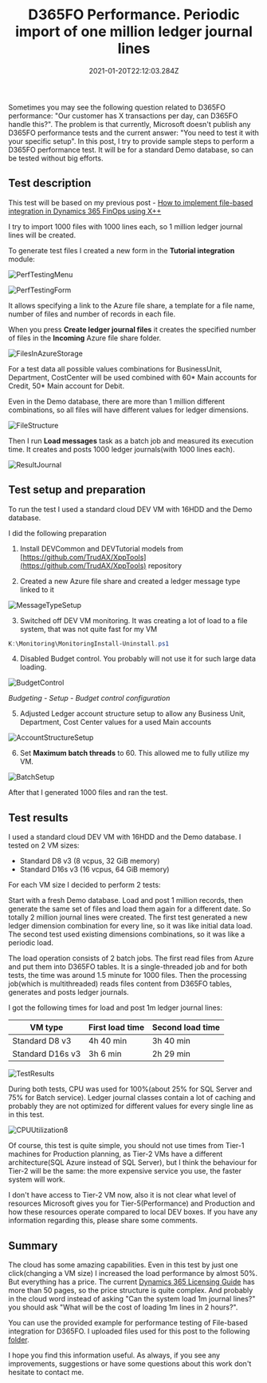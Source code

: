 ﻿---
title: "D365FO Performance. Periodic import of one million ledger journal lines"
date: "2021-01-20T22:12:03.284Z"
tags: ["XppDEVTutorial", "Integration", "Performance"]
path: "/xpptools-fileintegledgerperf"
featuredImage: "./logo.png"
excerpt: "The blog post describes sample steps to perform performance testing for file-based integration in D365FO using X++"
---

Sometimes you may see the following question related to D365FO performance: "Our customer has X transactions per day, can D365FO handle this?". The problem is that currently, Microsoft doesn't publish any D365FO performance tests and the current answer: "You need to test it with your specific setup". In this post, I try to provide sample steps to perform a D365FO performance test. It will be for a standard Demo database, so can be tested without big efforts.

## Test description

This test will be based on my previous post - [How to implement file-based integration in Dynamics 365 FinOps using X++](https://denistrunin.com/xpptools-fileintegledger/)  

I try to import 1000 files with 1000 lines each, so 1 million ledger journal lines will be created.

To generate test files I created a new form in the **Tutorial integration** module:

![ PerfTestingMenu](PerfTestingMenu.png)

![ PerfTestingForm](PerfTestingForm.png)

It allows specifying a link to the Azure file share, a template for a file name, number of files and number of records in each file.

When you press **Create ledger journal files** it creates the specified number of files in the **Incoming** Azure file share folder.

![FilesInAzureStorage](FilesInAzureStorage.png)

For a test data all possible values combinations for BusinessUnit, Department, CostCenter will be used combined with 60\* Main accounts for Credit, 50\* Main account for Debit.

Even in the Demo database, there are more than 1 million different combinations, so all files will have different values for ledger dimensions.

![FileStructure](FileStructure.png)

Then I run **Load messages** task as a batch job and measured its execution time. It creates and posts 1000 ledger journals(with 1000 lines each).

![ ResultJournal](ResultJournal.png)

## Test setup and preparation

To run the test I used a standard cloud DEV VM with 16HDD and the Demo database.

I did the following preparation

1. Install DEVCommon and DEVTutorial models from [https://github.com/TrudAX/XppTools](https://github.com/TrudAX/XppTools) repository

2. Created a new Azure file share and created a ledger message type linked to it

![MessageTypeSetup](MessageTypeSetup.png)

3. Switched off DEV VM monitoring. It was creating a lot of load to a file system, that was not quite fast for my VM

```powershell
K:\Monitoring\MonitoringInstall-Uninstall.ps1
```

4. Disabled Budget control. You probably will not use it for such large data loading.

![BudgetControl](BudgetControl.png)

*Budgeting - Setup - Budget control configuration*

5. Adjusted Ledger account structure setup to allow any Business Unit, Department, Cost Center values for a used Main accounts

![AccountStructureSetup](AccountStructureSetup.png)

6. Set **Maximum batch threads** to 60. This allowed me to fully utilize my VM.

![BatchSetup](BatchSetup.png)

After that I generated 1000 files and ran the test.

## Test results

I used a standard cloud DEV VM with 16HDD and the Demo database. I tested on 2 VM sizes:

- Standard D8 v3 (8 vcpus, 32 GiB memory)
- Standard D16s v3 (16 vcpus, 64 GiB memory)

For each VM size I decided to perform 2 tests:

Start with a fresh Demo database. Load and post 1 million records, then generate the same set of files and load them again for a different date. So totally 2 million journal lines were created. The first test generated a new ledger dimension combination for every line, so it was like initial data load. The second test used existing dimensions combinations, so it was like a periodic load.

The load operation consists of 2 batch jobs. The first read files from Azure and put them into D365FO tables. It is a single-threaded job and for both tests, the time was around 1.5 minute for 1000 files. Then the processing job(which is multithreaded) reads files content from D365FO tables, generates and posts ledger journals.

I got the following times for load and post 1m ledger journal lines:

| VM type          | First load time | Second load time |
| ---------------- | --------------- | ---------------- |
| Standard D8 v3   | 4h 40 min       | 3h 40 min        |
| Standard D16s v3 | 3h 6 min        | 2h 29 min        |

![TestResults](TestResults.png)

During both tests, CPU was used for 100%(about 25% for SQL Server and 75% for Batch service). Ledger journal classes contain a lot of caching and probably they are not optimized for different values for every single line as in this test.

![CPUUtilization8](CPUUtilization8.png)

Of course, this test is quite simple, you should not use times from Tier-1 machines for Production planning, as Tier-2 VMs have a different architecture(SQL Azure instead of SQL Server), but I think the behaviour for Tier-2 will be the same: the more expensive service you use, the faster system will work.

I don't have access to Tier-2 VM now, also it is not clear what level of resources Microsoft gives you for Tier-5(Performance) and Production and how these resources operate compared to local DEV boxes. If you have any information regarding this, please share some comments.

## Summary

The cloud has some amazing capabilities. Even in this test by just one click(changing a VM size) I increased the load performance by almost 50%. But everything has a price. The current [Dynamics 365 Licensing Guide](https://go.microsoft.com/fwlink/?LinkId=866544&clcid=0xc09) has more than 50 pages, so the price structure is quite complex. And probably in the cloud word instead of asking "Can the system load 1m journal lines?" you should ask "What will be the cost of loading 1m lines in 2 hours?".

You can use the provided example for performance testing of File-based integration for D365FO. I uploaded files used for this post to the following [folder](https://github.com/TrudAX/XppTools#devtutorialintegration-submodel).

I hope you find this information useful. As always, if you see any improvements, suggestions or have some questions about this work don't hesitate to contact me.
